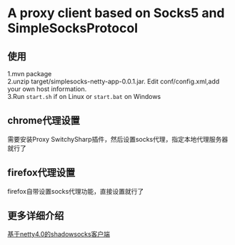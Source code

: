 A proxy client based on Socks5 and SimpleSocksProtocol
====

使用
---
1.mvn package  
2.unzip target/simplesocks-netty-app-0.0.1.jar. Edit conf/config.xml,add your own host information.  
3.Run `start.sh` if on Linux or `start.bat` on Windows  

chrome代理设置
---
需要安装Proxy SwitchySharp插件，然后设置socks代理，指定本地代理服务器就行了

firefox代理设置
---
firefox自带设置socks代理功能，直接设置就行了

更多详细介绍
---
[基于netty4.0的shadowsocks客户端](http://my.oschina.net/OutOfMemory/blog/744475)